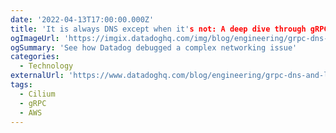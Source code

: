 ```yaml
---
date: '2022-04-13T17:00:00.000Z'
title: 'It is always DNS except when it's not: A deep dive through gRPC, Kubernetes, and AWS networking'
ogImageUrl: 'https://imgix.datadoghq.com/img/blog/engineering/grpc-dns-and-load-balancing-incident/ena-metrics-conntrack-allowance-exceeded-rev1.png'
ogSummary: 'See how Datadog debugged a complex networking issue'
categories:
  - Technology
externalUrl: 'https://www.datadoghq.com/blog/engineering/grpc-dns-and-load-balancing-incident/'
tags:
  - Cilium
  - gRPC
  - AWS
---
```


